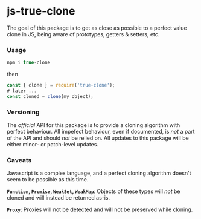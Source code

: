 # js-true-clone

The goal of this package is to get as close as possible to a perfect value clone in JS, being aware of prototypes, getters & setters, etc.

### Usage

```js
npm i true-clone
```

then

```js
const { clone } = require('true-clone');
# later ...
const cloned = clone(my_object);
```

### Versioning

The *official* API for this package is to provide a cloning algorithm with perfect behaviour.
All impefect behaviour, even if documented, is *not* a part of the API and should *not* be relied on.
All updates to this package will be either minor- or patch-level updates.

### Caveats

Javascript is a complex language, and a perfect cloning algorithm doesn't seem to be possible as this time.

**`Function`, `Promise`, `WeakSet`, `WeakMap`**: Objects of these types will *not* be cloned and will instead be returned as-is.

**`Proxy`**: Proxies will not be detected and will not be preserved while cloning.



